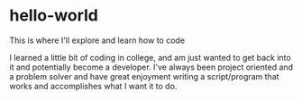 # hello-world
This is where I'll explore and learn how to code

I learned a little bit of coding in college, and am just wanted to get back into it and potentially become a developer. I've always been project oriented and a problem solver and have great enjoyment writing a script/program that works and accomplishes what I want it to do.
